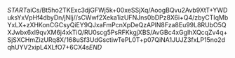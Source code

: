 $START$aiCs/Bt5ho2TKExc3djGFWj5k+00xeSSjXq/AoogBQvu2Avb9XtT+YWDuksYxVpHf4dbyDn/jNlj//sCWwf2Xeka1izUFNJns0bDPz8X6i+Q4/zbyCTIqMbYxLX+zXHKonCGCsyQiEY9QJxaFmPcnXpDeQzAPlN8Fza8Eu99L8RUbO5QXJwbx6xl9qvXM6j4xkTiQ/RU0scg5PsRFKkgjXBS/AvGBc4xGglhXQcqZv4q+SjSXCHmZizURq8X/168uSf3UdGsctiwTePL0T+p07QiNA1JUJZ3fxLP15no2dqhUYV2xipL4XLfO7+6CX4s$END$